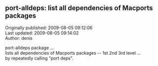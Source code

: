 ## port-alldeps: list all dependencies of Macports packages  
Originally published: 2009-08-05 09:12:06  
Last updated: 2009-08-05 09:14:02  
Author: denis   
  
port-alldeps package ...  
lists all dependencies of Macports packages -- 1st 2nd 3rd level ...  
by repeatedly calling "port deps".